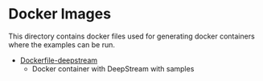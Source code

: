 # Docker Images

This directory contains docker files used for generating docker containers where the examples can be run.

* [Dockerfile-deepstream](/home/jarno/projects/gstreamer-examples/docker/Dockerfile-deepstream)
  * Docker container with DeepStream with samples
